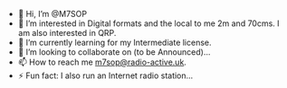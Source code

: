 - 👋 Hi, I’m @M7SOP
- 👀 I’m interested in Digital formats and the local to me 2m and 70cms. I am also interested in QRP.
- 🌱 I’m currently learning for my Intermediate license.
- 💞️ I’m looking to collaborate on (to be Announced)...
- 📫 How to reach me m7sop@radio-active.uk.
- ⚡ Fun fact: I also run an Internet radio station...

<!---
M7SOP/M7SOP is a ✨ special ✨ repository because its `README.md` (this file) appears on your GitHub profile.
You can click the Preview link to take a look at your changes.
--->
